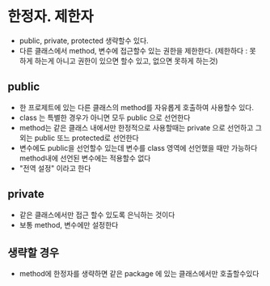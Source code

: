 # 한정자. 제한자
* public, private, protected 생략할수 있다.
* 다른 클래스에서 method, 변수에 접근할수 있는 권한을 제한한다.
  (제한하다 :  못하게 하는게  아니고 권한이 있으면 할수 있고, 없으면 못하게 하는것)

## public 
* 한 프로제트에 있는 다른 클래스의 method를 자유롭게 호출하여 사용할수 있다.
* class  는 특별한 경우가 아니면 모두 public 으로 선언한다
* method는 같은 클래스 내에서만 한정적으로 사용할때는 private 으로 선언하고
그외는 public 또느 protected로 선언한다
* 변수에도 public을 선언할수 있는데 변수를 class 영역에  선언했을 때만 가능하다  method내에 선언된 변수에는 적용할수 없다
* "전역 설정" 이라고 한다
## private
* 같은 클래스에서만 접근 할수 있도록 은닉하는 것이다
* 보통 method, 변수에만 설정한다

## 생략할 경우
* method에 한정자를 생략하면 같은 package 에 있는 클래스에서만 호출할수있다
